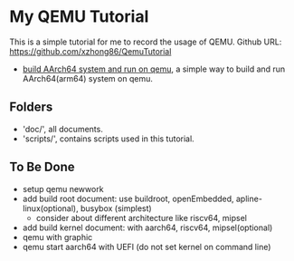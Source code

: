 
# My QEMU Tutorial

This is a simple tutorial for me to record the usage of QEMU.
Github URL: https://github.com/xzhong86/QemuTutorial

 - [build AArch64 system and run on qemu](doc/aa64-sys.md), a simple way to build and run AArch64(arm64) system on qemu.

## Folders

 - 'doc/', all documents.
 - 'scripts/', contains scripts used in this tutorial.


## To Be Done

 * setup qemu newwork
 * add build root document: use buildroot, openEmbedded, apline-linux(optional), busybox (simplest)
   * consider about different architecture like riscv64, mipsel
 * add build kernel document: with aarch64, riscv64, mipsel(optional)
 * qemu with graphic
 * qemu start aarch64 with UEFI (do not set kernel on command line)
